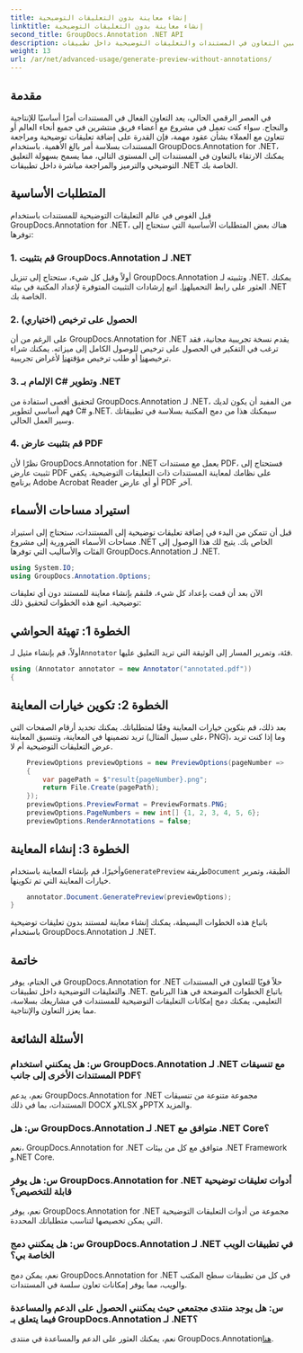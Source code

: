 ```yaml
---
title: إنشاء معاينة بدون التعليقات التوضيحية
linktitle: إنشاء معاينة بدون التعليقات التوضيحية
second_title: GroupDocs.Annotation .NET API
description: تحسين التعاون في المستندات والتعليقات التوضيحية داخل تطبيقات .NET باستخدام GroupDocs.Annotation لـ .NET. قم بإضافة تعليقات توضيحية وترميز ومراجعة المستندات بسهولة باستخدام هذه المكتبة القوية.
weight: 13
url: /ar/net/advanced-usage/generate-preview-without-annotations/
---
```

## مقدمة
في العصر الرقمي الحالي، يعد التعاون الفعال في المستندات أمرًا أساسيًا للإنتاجية والنجاح. سواء كنت تعمل في مشروع مع أعضاء فريق منتشرين في جميع أنحاء العالم أو تتعاون مع العملاء بشأن عقود مهمة، فإن القدرة على إضافة تعليقات توضيحية ومراجعة المستندات بسلاسة أمر بالغ الأهمية. باستخدام GroupDocs.Annotation for .NET، يمكنك الارتقاء بالتعاون في المستندات إلى المستوى التالي، مما يسمح بسهولة التعليق التوضيحي والترميز والمراجعة مباشرة داخل تطبيقات .NET الخاصة بك.
## المتطلبات الأساسية
قبل الغوص في عالم التعليقات التوضيحية للمستندات باستخدام GroupDocs.Annotation for .NET، هناك بعض المتطلبات الأساسية التي ستحتاج إلى توفرها:
### 1. قم بتثبيت GroupDocs.Annotation لـ .NET
 أولاً وقبل كل شيء، ستحتاج إلى تنزيل GroupDocs.Annotation وتثبيته لـ .NET. يمكنك العثور على رابط التحميل[هنا](https://releases.groupdocs.com/annotation/net/). اتبع إرشادات التثبيت المتوفرة لإعداد المكتبة في بيئة .NET الخاصة بك.
### 2. الحصول على ترخيص (اختياري)
على الرغم من أن GroupDocs.Annotation for .NET يقدم نسخة تجريبية مجانية، فقد ترغب في التفكير في الحصول على ترخيص للوصول الكامل إلى ميزاته. يمكنك شراء ترخيص[هنا](https://purchase.groupdocs.com/buy) أو طلب ترخيص مؤقت[هنا](https://purchase.groupdocs.com/temporary-license/) لأغراض تجريبية.
### 3. الإلمام بـ C# وتطوير .NET
لتحقيق أقصى استفادة من GroupDocs.Annotation لـ .NET، من المفيد أن يكون لديك فهم أساسي لتطوير C# و.NET. سيمكنك هذا من دمج المكتبة بسلاسة في تطبيقاتك وسير العمل الحالي.
### 4. قم بتثبيت عارض PDF
نظرًا لأن GroupDocs.Annotation for .NET يعمل مع مستندات PDF، فستحتاج إلى تثبيت عارض PDF على نظامك لمعاينة المستندات ذات التعليقات التوضيحية. يكفي برنامج Adobe Acrobat Reader أو أي عارض PDF آخر.

## استيراد مساحات الأسماء
قبل أن تتمكن من البدء في إضافة تعليقات توضيحية إلى المستندات، ستحتاج إلى استيراد مساحات الأسماء الضرورية إلى مشروع .NET الخاص بك. يتيح لك هذا الوصول إلى الفئات والأساليب التي توفرها GroupDocs.Annotation لـ .NET.

```csharp
using System.IO;
using GroupDocs.Annotation.Options;
```

الآن بعد أن قمت بإعداد كل شيء، فلنقم بإنشاء معاينة للمستند دون أي تعليقات توضيحية. اتبع هذه الخطوات لتحقيق ذلك:
## الخطوة 1: تهيئة الحواشي
 أولاً، قم بإنشاء مثيل لـ`Annotator` فئة، وتمرير المسار إلى الوثيقة التي تريد التعليق عليها.
```csharp
using (Annotator annotator = new Annotator("annotated.pdf"))
{
```
## الخطوة 2: تكوين خيارات المعاينة
بعد ذلك، قم بتكوين خيارات المعاينة وفقًا لمتطلباتك. يمكنك تحديد أرقام الصفحات التي تريد تضمينها في المعاينة، وتنسيق المعاينة (على سبيل المثال، PNG)، وما إذا كنت تريد عرض التعليقات التوضيحية أم لا.
```csharp
    PreviewOptions previewOptions = new PreviewOptions(pageNumber =>
    {
        var pagePath = $"result{pageNumber}.png";
        return File.Create(pagePath);
    });
    previewOptions.PreviewFormat = PreviewFormats.PNG;
    previewOptions.PageNumbers = new int[] {1, 2, 3, 4, 5, 6};
    previewOptions.RenderAnnotations = false;
```
## الخطوة 3: إنشاء المعاينة
 وأخيرًا، قم بإنشاء المعاينة باستخدام`GeneratePreview` طريقة`Document` الطبقة، وتمرير خيارات المعاينة التي تم تكوينها.
```csharp
    annotator.Document.GeneratePreview(previewOptions);
}
```
باتباع هذه الخطوات البسيطة، يمكنك إنشاء معاينة لمستند بدون تعليقات توضيحية باستخدام GroupDocs.Annotation لـ .NET.

## خاتمة
في الختام، يوفر GroupDocs.Annotation for .NET حلاً قويًا للتعاون في المستندات والتعليقات التوضيحية داخل تطبيقات .NET. باتباع الخطوات الموضحة في هذا البرنامج التعليمي، يمكنك دمج إمكانات التعليقات التوضيحية للمستندات في مشاريعك بسلاسة، مما يعزز التعاون والإنتاجية.
## الأسئلة الشائعة
### س: هل يمكنني استخدام GroupDocs.Annotation لـ .NET مع تنسيقات المستندات الأخرى إلى جانب PDF؟
نعم، يدعم GroupDocs.Annotation for .NET مجموعة متنوعة من تنسيقات المستندات، بما في ذلك DOCX وXLSX وPPTX والمزيد.
### س: هل GroupDocs.Annotation لـ .NET متوافق مع .NET Core؟
نعم، GroupDocs.Annotation for .NET متوافق مع كل من بيئات .NET Framework و.NET Core.
### س: هل يوفر GroupDocs.Annotation for .NET أدوات تعليقات توضيحية قابلة للتخصيص؟
نعم، يوفر GroupDocs.Annotation for .NET مجموعة من أدوات التعليقات التوضيحية التي يمكن تخصيصها لتناسب متطلباتك المحددة.
### س: هل يمكنني دمج GroupDocs.Annotation لـ .NET في تطبيقات الويب الخاصة بي؟
نعم، يمكن دمج GroupDocs.Annotation for .NET في كل من تطبيقات سطح المكتب والويب، مما يوفر إمكانات تعاون سلسة في المستندات.
### س: هل يوجد منتدى مجتمعي حيث يمكنني الحصول على الدعم والمساعدة فيما يتعلق بـ GroupDocs.Annotation لـ .NET؟
 نعم، يمكنك العثور على الدعم والمساعدة في منتدى GroupDocs.Annotation[هنا](https://forum.groupdocs.com/c/annotation/10).